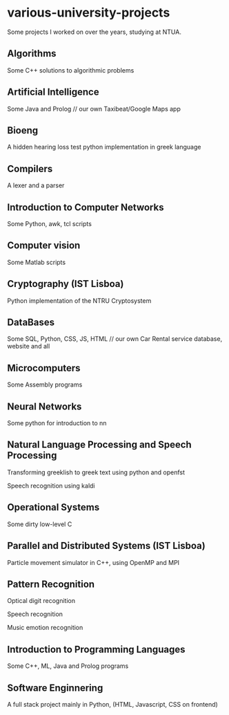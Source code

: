 # various-university-projects
Some projects I worked on over the years, studying at NTUA.


## Algorithms
Some C++ solutions to algorithmic problems


## Artificial Intelligence
Some Java and Prolog // our own Taxibeat/Google Maps app


## Bioeng
A hidden hearing loss test python implementation in greek language


## Compilers
A lexer and a parser


## Introduction to Computer Networks
Some Python, awk, tcl scripts


## Computer vision
Some Matlab scripts


## Cryptography (IST Lisboa)
Python implementation of the NTRU Cryptosystem


## DataBases
Some SQL, Python, CSS, JS, HTML // our own Car Rental service database, website and all


## Microcomputers
Some Assembly programs


## Neural Networks
Some python for introduction to nn


## Natural Language Processing and Speech Processing
Transforming greeklish to greek text using python and openfst

Speech recognition using kaldi


## Operational Systems
Some dirty low-level C


## Parallel and Distributed Systems (IST Lisboa)
Particle movement simulator in C++, using OpenMP and MPI


## Pattern Recognition
Optical digit recognition

Speech recognition

Music emotion recognition


## Introduction to Programming Languages
Some C++, ML, Java and Prolog programs


## Software Enginnering
A full stack project mainly in Python, (HTML, Javascript, CSS on frontend)
